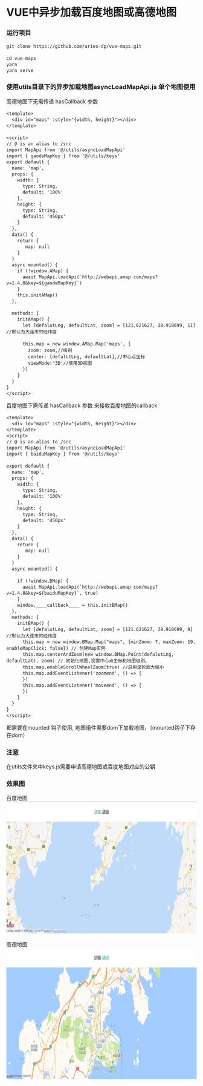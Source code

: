 # VUE中异步加载百度地图或高德地图

### 运行项目
```shell
git clone https://github.com/aries-dp/vue-maps.git

cd vue-maps
yarn 
yarn serve

```
### 使用utils目录下的异步加载地图asyncLoadMapApi.js 单个地图使用

  高德地图下无需传递 hasCallback 参数

```vue
<template>
  <div id="maps" :style="{width, height}"></div>
</template>

<script>
// @ is an alias to /src
import MapApi from '@/utils/asyncLoadMapApi'
import { gaodeMapKey } from '@/utils/keys'
export default {
  name: 'map',
  props: {
    width: {
      type: String,
      default: '100%'
    },
    height: {
      type: String,
      default: '450px'
    }
  },
  data() {
    return {
       map: null
    }
  }
  async mounted() {
    if (!window.AMap) {
      await MapApi.loadApi(`http://webapi.amap.com/maps?v=1.4.8&key=${gaodeMapKey}`)
    }
    this.initAMap()
  },

  methods: {
    initAMap() {
      let [defalutLng, defaultLat, zoom] = [121.621627, 38.918699, 11] //默认为大连市的经纬度

      this.map = new window.AMap.Map('maps', {
        zoom: zoom,//级别
        center: [defalutLng, defaultLat],//中心点坐标
        viewMode:'3D'//使用3D视图
      })
    }
  }
}
</script>
```

  百度地图下需传递 hasCallback 参数 来接收百度地图的callback

```vue
<template>
  <div id="maps" :style="{width, height}"></div>
</template>
<script>
// @ is an alias to /src
import MapApi from '@/utils/asyncLoadMapApi'
import { baiduMapKey } from '@/utils/keys'

export default {
  name: 'map',
  props: {
    width: {
      type: String,
      default: '100%'
    },
    height: {
      type: String,
      default: '450px'
    }
  },
  data() {
    return {
       map: null
    }
  }
  async mounted() {
   
    if (!window.BMap) {
      await MapApi.loadApi(`http://webapi.amap.com/maps?v=1.4.8&key=${baiduMapKey}`, true)
    }
    window.____callback____ = this.initBMap()
  },
  methods: {
    initBMap() {
      let [defalutLng, defaultLat, zoom] = [121.621627, 38.918699, 9] //默认为大连市的经纬度
      this.map = new window.BMap.Map("maps", {minZoom: 7, maxZoom: 19, enableMapClick: false}) // 创建Map实例
      this.map.centerAndZoom(new window.BMap.Point(defalutLng, defaultLat), zoom) // 初始化地图,设置中心点坐标和地图级别。
      this.map.enableScrollWheelZoom(true) //启用滚轮放大缩小
      this.map.addEventListener('zoomend', () => {
      })
      this.map.addEventListener('moveend', () => {
      })
    }
  }
}
</script>
```
  都需要在mounted 钩子使用, 地图组件需要dom下加载地图，（mounted钩子下存在dom）
### 注意
在utils文件夹中keys.js需要申请高德地图或百度地图对应的公钥

### 效果图

百度地图
<img width="100%" height="350" src="https://github.com/aries-dp/vue-maps/blob/master/md_images/%E7%99%BE%E5%BA%A6%E5%9C%B0%E5%9B%BE.png" alt="md logo">

高德地图
<img width="100%" height="350" src="https://github.com/aries-dp/vue-maps/blob/master/md_images/%E9%AB%98%E5%BE%B7%E5%9C%B0%E5%9B%BE.png" alt="md logo">


